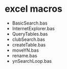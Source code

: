 # excel macros

* BasicSearch.bas
* InternetExplorer.bas
* QueryTables.bas
* clubSearch.bas
* createTable.bas
* moveYN.bas
* rename.bas
* ynSearchLoop.bas
